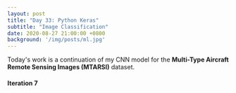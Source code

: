 ```yaml
---
layout: post
title: "Day 33: Python Keras"
subtitle: "Image Classification"
date: 2020-08-27 21:00:00 +0800
background: '/img/posts/ml.jpg'
---
```


Today's work is a continuation of my CNN model for the **Multi-Type Aircraft Remote Sensing Images (MTARSI)** dataset.

#### Iteration 7
